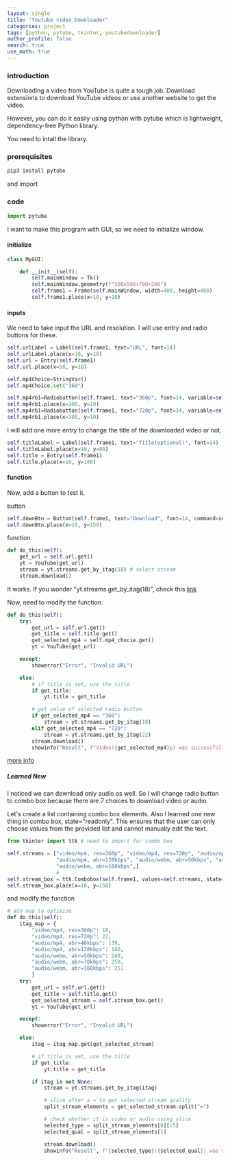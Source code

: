 ```yaml
---
layout: single
title: "Youtube video Downloader"
categories: project
tags: [python, pytube, tkinter, youtubedownloader]
author_profile: false
search: true
use_math: true
---
```


### introduction

Downloading a video from YouTube is quite a tough job. Download extensions to download YouTube videos or use another website to get the video.

However, you can do it easily using python with pytube which is lightweight, dependency-free Python library.

You need to intall the library.

### prerequisites

```bash
pip3 install pytube
```

and import

### code

```python
import pytube
```

I want to make this program with GUI, so we need to initialize window.

#### initialize

```python
class MyGUI:

    def __init__(self):
        self.mainWindow = Tk()
        self.mainWindow.geometry(f"500x500+700+200")
        self.frame1 = Frame(self.mainWindow, width=480, height=480)
        self.frame1.place(x=10, y=10)
```

#### inputs

We need to take input the URL and resolution. I will use entry and radio buttons for these.

```python
self.urlLabel = Label(self.frame1, text="URL", font=14)
self.urlLabel.place(x=10, y=10)
self.url = Entry(self.frame1)
self.url.place(x=50, y=10)

self.mp4Choice=StringVar()
self.mp4Choice.set("360")

self.mp4rb1=Radiobutton(self.frame1, text="360p", font=14, variable=self.mp4Choice, value="360")
self.mp4rb1.place(x=300, y=10)
self.mp4rb1=Radiobutton(self.frame1, text="720p", font=14, variable=self.mp4Choice, value="720")
self.mp4rb1.place(x=380, y=10)
```

I will add one more entry to change the title of the downloaded video or not.

```python
self.titleLabel = Label(self.frame1, text="Title(optional)", font=14)
self.titleLabel.place(x=10, y=80)
self.title = Entry(self.frame1)
self.title.place(x=10, y=100)
```

#### function

Now, add a button to test it.

button

```python
self.downBtn = Button(self.frame1, text="Download", font=14, command=self.do_this)
self.downBtn.place(x=10, y=150)
```

function

```python
def do_this(self):
    get_url = self.url.get()
    yt = YouTube(get_url)
    stream = yt.streams.get_by_itag(18) # select stream
    stream.download()
```

It works. If you wonder "yt.streams.get_by_itag(18)", check this [link](https://pytube.io/en/latest/user/streams.html#filtering-streams)

Now, need to modify the function.

```python
def do_this(self):
    try:
        get_url = self.url.get()
        get_title = self.title.get()
        get_selected_mp4 = self.mp4_chocie.get()
        yt = YouTube(get_url)

    except:
        showerror("Error", "Invalid URL")

    else:
        # if title is set, use the title
        if get_title:
            yt.title = get_title

        # get value of selected radio button
        if get_selected_mp4 == "360":
            stream = yt.streams.get_by_itag(18)
        elif get_selected_mp4 == "720":
            stream = yt.streams.get_by_itag(22)
        stream.download()
        showinfo("Result", f"Video({get_selected_mp4}p) was successfully download")
```

[more info](https://pytube.io/en/latest/)

##### Learned New

I noticed we can download only audio as well. So I will change radio button to combo box because there are 7 choices to download video or audio.

Let's create a list containing combo box elements. Also I learned one new thing in combo box, state="readonly". This ensures that the user can only choose values from the provided list and cannot manually edit the text.

```python
from tkinter import ttk # need to import for combo box

self.streams = ["video/mp4, res=360p", "video/mp4, res=720p", "audio/mp4, abr=48kbps",
                "audio/mp4, abr=128kbps", "audio/webm, abr=50kbps", "audio/webm, abr=70kbps",
                "audio/webm, abr=160kbps",]
                #
self.stream_box = ttk.Combobox(self.frame1, values=self.streams, state="readonly")
self.stream_box.place(x=10, y=150)
```

and modify the function

```python
# add map to optimize
def do_this(self):
    itag_map = {
        "video/mp4, res=360p": 18,
        "video/mp4, res=720p": 22,
        "audio/mp4, abr=48kbps": 139,
        "audio/mp4, abr=128kbps": 140,
        "audio/webm, abr=50kbps": 249,
        "audio/webm, abr=70kbps": 250,
        "audio/webm, abr=160kbps": 251
        }
    try:
        get_url = self.url.get()
        get_title = self.title.get()
        get_selected_stream = self.stream_box.get()
        yt = YouTube(get_url)

    except:
        showerror("Error", "Invalid URL")

    else:
        itag = itag_map.get(get_selected_stream)

        # if title is set, use the title
        if get_title:
            yt.title = get_title

        if itag is not None:
            stream = yt.streams.get_by_itag(itag)

            # slice after a = to get selected stream quality
            split_stream_elements = get_selected_stream.split("=")

            # check whether it is video or audio using slice
            selected_type = split_stream_elements[0][:5]
            selected_qual = split_stream_elements[1]

            stream.download()
            showinfo("Result", f"{selected_type}({selected_qual}) was successfully download")


```
